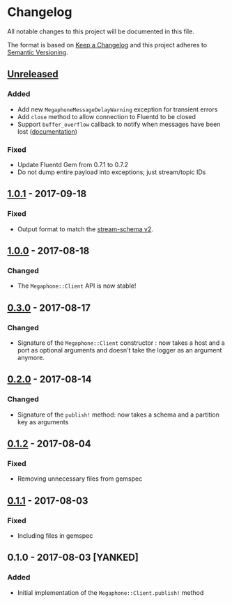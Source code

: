 # Changelog

All notable changes to this project will be documented in this file.

The format is based on [Keep a Changelog](http://keepachangelog.com/en/1.0.0/) and
this project adheres to [Semantic Versioning](http://semver.org/spec/v2.0.0.html).

## [Unreleased]

### Added

* Add new `MegaphoneMessageDelayWarning` exception for transient errors
* Add `close` method to allow connection to Fluentd to be closed
* Support `buffer_overflow` callback to notify when messages have been lost ([documentation](../README.md#buffer-overflow-callback-handler))

### Fixed

* Update Fluentd Gem from 0.7.1 to 0.7.2
* Do not dump entire payload into exceptions; just stream/topic IDs

## [1.0.1] - 2017-09-18

### Fixed

* Output format to match the [stream-schema v2][stream-schema-v2].

  [stream-schema-v2]: https://github.com/redbubble/megaphone-event-type-registry/blob/master/stream-schema-2.0.0.json

## [1.0.0] - 2017-08-18

### Changed

* The `Megaphone::Client` API is now stable!

## [0.3.0] - 2017-08-17

### Changed

* Signature of the `Megaphone::Client` constructor : now takes a host and a port as optional arguments and doesn't take the logger as an argument anymore.

## [0.2.0] - 2017-08-14

### Changed

* Signature of the `publish!` method: now takes a schema and a partition key as arguments

## [0.1.2] - 2017-08-04

### Fixed

* Removing unnecessary files from gemspec

## [0.1.1] - 2017-08-03

### Fixed

* Including files in gemspec

## 0.1.0 - 2017-08-03 [YANKED]

### Added

* Initial implementation of the `Megaphone::Client.publish!` method

  [Unreleased]: https://github.com/redbubble/megaphone-client-ruby/compare/v1.0.1...master
  [1.0.1]: https://github.com/redbubble/megaphone-client-ruby/compare/v1.0.0...v1.0.1
  [1.0.0]: https://github.com/redbubble/megaphone-client-ruby/compare/v0.3.0...v1.0.0
  [0.3.0]: https://github.com/redbubble/megaphone-client-ruby/compare/v0.2.0...v0.3.0
  [0.2.0]: https://github.com/redbubble/megaphone-client-ruby/compare/v0.1.2...v0.2.0
  [0.1.2]: https://github.com/redbubble/megaphone-client-ruby/compare/v0.1.1...v0.1.2
  [0.1.2]: https://github.com/redbubble/megaphone-client-ruby/compare/v0.1.1...v0.1.2
  [0.1.1]: https://github.com/redbubble/megaphone-client-ruby/compare/v0.1.0...v0.1.1
